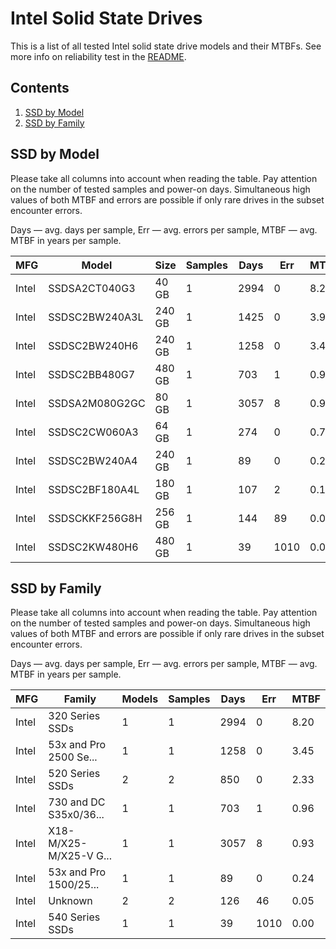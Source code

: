 Intel Solid State Drives
========================

This is a list of all tested Intel solid state drive models and their MTBFs. See
more info on reliability test in the [README](https://github.com/bsdhw/SMART).

Contents
--------

1. [ SSD by Model  ](#ssd-by-model)
2. [ SSD by Family ](#ssd-by-family)

SSD by Model
------------

Please take all columns into account when reading the table. Pay attention on the
number of tested samples and power-on days. Simultaneous high values of both MTBF
and errors are possible if only rare drives in the subset encounter errors.

Days   — avg. days per sample,
Err    — avg. errors per sample,
MTBF   — avg. MTBF in years per sample.

| MFG       | Model              | Size   | Samples | Days  | Err   | MTBF   |
|-----------|--------------------|--------|---------|-------|-------|--------|
| Intel     | SSDSA2CT040G3      | 40 GB  | 1       | 2994  | 0     | 8.20   |
| Intel     | SSDSC2BW240A3L     | 240 GB | 1       | 1425  | 0     | 3.91   |
| Intel     | SSDSC2BW240H6      | 240 GB | 1       | 1258  | 0     | 3.45   |
| Intel     | SSDSC2BB480G7      | 480 GB | 1       | 703   | 1     | 0.96   |
| Intel     | SSDSA2M080G2GC     | 80 GB  | 1       | 3057  | 8     | 0.93   |
| Intel     | SSDSC2CW060A3      | 64 GB  | 1       | 274   | 0     | 0.75   |
| Intel     | SSDSC2BW240A4      | 240 GB | 1       | 89    | 0     | 0.24   |
| Intel     | SSDSC2BF180A4L     | 180 GB | 1       | 107   | 2     | 0.10   |
| Intel     | SSDSCKKF256G8H     | 256 GB | 1       | 144   | 89    | 0.00   |
| Intel     | SSDSC2KW480H6      | 480 GB | 1       | 39    | 1010  | 0.00   |

SSD by Family
-------------

Please take all columns into account when reading the table. Pay attention on the
number of tested samples and power-on days. Simultaneous high values of both MTBF
and errors are possible if only rare drives in the subset encounter errors.

Days   — avg. days per sample,
Err    — avg. errors per sample,
MTBF   — avg. MTBF in years per sample.

| MFG       | Family                 | Models | Samples | Days  | Err   | MTBF   |
|-----------|------------------------|--------|---------|-------|-------|--------|
| Intel     | 320 Series SSDs        | 1      | 1       | 2994  | 0     | 8.20   |
| Intel     | 53x and Pro 2500 Se... | 1      | 1       | 1258  | 0     | 3.45   |
| Intel     | 520 Series SSDs        | 2      | 2       | 850   | 0     | 2.33   |
| Intel     | 730 and DC S35x0/36... | 1      | 1       | 703   | 1     | 0.96   |
| Intel     | X18-M/X25-M/X25-V G... | 1      | 1       | 3057  | 8     | 0.93   |
| Intel     | 53x and Pro 1500/25... | 1      | 1       | 89    | 0     | 0.24   |
| Intel     | Unknown                | 2      | 2       | 126   | 46    | 0.05   |
| Intel     | 540 Series SSDs        | 1      | 1       | 39    | 1010  | 0.00   |
